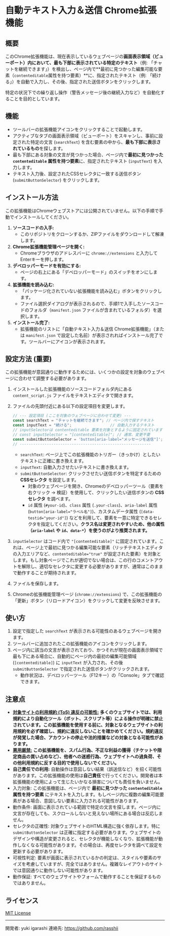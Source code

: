 # 自動テキスト入力＆送信 Chrome拡張機能

## 概要

このChrome拡張機能は、現在表示しているウェブページの**画面表示領域（ビューポート）内において、最も下部に表示されている特定のテキスト**（例: 「チャットを継続できます」）を検出し、ページ内で**最初に見つかった編集可能な要素（`contenteditable`属性を持つ要素）**に、指定されたテキスト（例: 「続ける」）を自動で入力し、その後、指定された送信ボタンをクリックします。

特定の状況下での繰り返し操作（警告メッセージ後の継続入力など）を自動化することを目的としています。

## 機能

* ツールバーの拡張機能アイコンをクリックすることで起動します。
* アクティブなタブの画面表示領域（ビューポート）をスキャンし、事前に設定された特定の文言 (`searchText`) を含む要素の中から、**最も下部に表示されているもの**を探します。
* 最も下部にある対象の文言が見つかった場合、ページ内で**最初に見つかった `contenteditable` 属性を持つ要素**に、指定されたテキスト (`inputText`) を入力します。
* テキスト入力後、設定されたCSSセレクタに一致する送信ボタン (`submitButtonSelector`) をクリックします。

## インストール方法

この拡張機能はChromeウェブストアには公開されていません。以下の手順で手動でインストールしてください。

1. **ソースコードの入手:**
    * このリポジトリをクローンするか、ZIPファイルをダウンロードして解凍します。
2. **Chrome拡張機能管理ページを開く:**
    * Chromeブラウザのアドレスバーに `chrome://extensions` と入力してEnterキーを押します。
3. **デベロッパーモードを有効にする:**
    * ページの右上にある「デベロッパーモード」のスイッチをオンにします。
4. **拡張機能を読み込む:**
    * 「パッケージ化されていない拡張機能を読み込む」ボタンをクリックします。
    * ファイル選択ダイアログが表示されるので、手順1で入手したソースコードのフォルダ（`manifest.json` ファイルが含まれているフォルダ）を選択します。
5. **インストール完了:**
    * 拡張機能のリストに「自動テキスト入力＆送信 Chrome拡張機能」（または `manifest.json` で設定した名前）が表示されればインストール完了です。ツールバーにアイコンが表示されます。

## 設定方法 (重要)

この拡張機能が意図通りに動作するためには、いくつかの設定を対象のウェブページに合わせて調整する必要があります。

1. インストールした拡張機能のソースコードフォルダ内にある `content_script.js` ファイルをテキストエディタで開きます。
2. ファイルの先頭付近にある以下の設定項目を変更します。

    ```javascript
    // --- 設定項目 (ここを対象のウェブページに合わせて変更) ---
    const searchText = "チャットを継続できます"; // ページ内で探すテキスト
    const inputText = "続ける";                 // 自動入力するテキスト
    // inputSelectorは contenteditable 要素を対象とするように固定されています
    // const inputSelector = "[contenteditable]"; // 通常、変更不要
    const submitButtonSelector = 'button[aria-label="メッセージを送信"]'; // 送信ボタンのCSSセレクタ
    // ----------------------------------------------------------
    ```

    * `searchText`: ページ上でこの拡張機能のトリガー（きっかけ）としたいテキストに正確に書き換えます。
    * `inputText`: 自動入力させたいテキストに書き換えます。
    * `submitButtonSelector`: クリックさせたい送信ボタンを特定するための **CSSセレクタ** を設定します。
        * 対象のウェブページを開き、Chromeのデベロッパーツール（要素を右クリック -> 検証）を使用して、クリックしたい送信ボタンの **CSSセレクタ** を調べます。
        * `id` 属性 (`#your-id`)、`class` 属性 (`.your-class`)、`aria-label` 属性 (`button[aria-label="ラベル名"]`)、カスタムデータ属性 (`[data-testid="your-id"]`) などを利用して、要素を一意に特定できるセレクタを指定してください。**クラス名は変更されやすいため、他の属性（`aria-label` や `id`、`data-*`）を使うのがより推奨されます。**

3. `inputSelector` はコード内で `"[contenteditable]"` に固定されています。これは、ページ上で最初に見つかる編集可能な要素（リッチテキストエディタの入力エリアなど、`contenteditable="true"` が設定された要素）を対象とします。もし対象ページでこれが適切でない場合は、この行のコメントアウトを解除し、適切なセレクタに変更する必要がありますが、通常はこのままで動作することが期待されます。
4. ファイルを保存します。
5. Chromeの拡張機能管理ページ (`chrome://extensions`) で、この拡張機能の「更新」ボタン（リロードアイコン）をクリックして変更を反映させます。

## 使い方

1. 設定で指定した `searchText` が表示される可能性のあるウェブページを開きます。
2. ツールバーに追加されたこの拡張機能のアイコンをクリックします。
3. ページ内に該当の文言が表示されており、かつそれが現在の画面表示領域で最も下にある場合に、自動的にページ内の最初の編集可能領域 (`[contenteditable]`) に `inputText` が入力され、その後 `submitButtonSelector` で指定された送信ボタンがクリックされます。
    * 動作状況は、デベロッパーツール（F12キー）の「Console」タブで確認できます。

## 注意点

* <ins>**対象サイトの利用規約 (ToS) 違反の可能性:**</ins> **多くのウェブサイトでは、利用規約により自動化ツール（ボット、スクリプト等）による操作が明確に禁止されています。この拡張機能を使用する前に、対象となるウェブサイトの利用規約を必ず確認し、規約に違反しないことを確かめてください。規約違反が発覚した場合、アカウントの停止や法的措置などの対象となる可能性があります。**
* <ins>**悪用厳禁:**</ins> **この拡張機能を、スパム行為、不正な利益の獲得（チケットや限定商品の買い占めなど）、他者への迷惑行為、ウェブサイトへの過負荷、その他利用規約に反する目的で使用しないでください。**
* **自己責任での利用:** 自動操作は意図しない結果（誤送信など）を招く可能性があります。この拡張機能の使用は**自己責任**で行ってください。開発者は本拡張機能の使用によって生じたいかなる損害についても責任を負いません。
* 入力対象: この拡張機能は、ページ内で **最初に見つかった `contenteditable` 属性を持つ要素** にテキストを入力します。もしページ内に複数の編集可能要素がある場合、意図しない要素に入力される可能性があります。
* 動作条件: 画面に表示されている範囲で特定の文言を探します。ページ内に文言が存在しても、スクロールしないと見えない場所にある場合は反応しません。
* セレクタの正確性: 対象ウェブサイトのHTML構造に強く依存します。特に `submitButtonSelector` は正確に指定する必要があります。ウェブサイトのデザインや構造が変更されると、セレクタが機能しなくなり、拡張機能が動作しなくなる可能性があります。その場合は、再度セレクタを調べて設定を更新する必要があります。
* 可視性判定: 要素が画面に表示されているかの判定は、スタイルや要素のサイズを考慮していますが、完全ではありません。複雑なレイアウトのサイトでは意図通りに動作しない可能性があります。
* 動作保証: すべてのウェブサイトやフォームで動作することを保証するものではありません。

## ライセンス

[MIT License](LICENSE.txt)

---

開発者: yuki igarashi
連絡先: <https://github.com/rasshii>
